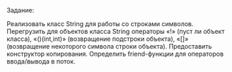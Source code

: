 Задание:

Реализовать класс String для работы со строками символов.
Перегрузить для объектов класса String операторы «!» (пуст ли объект класса),
«()(int,int)» (возвращение подстроки объекта), «[]» (возвращение некоторого
символа строки объекта). Предоставить конструктор копирования.
Определить friend-функции для операторов ввода/вывода в поток. 
